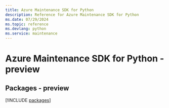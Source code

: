 ```yaml
---
title: Azure Maintenance SDK for Python
description: Reference for Azure Maintenance SDK for Python
ms.date: 07/29/2024
ms.topic: reference
ms.devlang: python
ms.service: maintenance
---
```

# Azure Maintenance SDK for Python - preview
## Packages - preview
[!INCLUDE [packages](maintenance-index.md)]